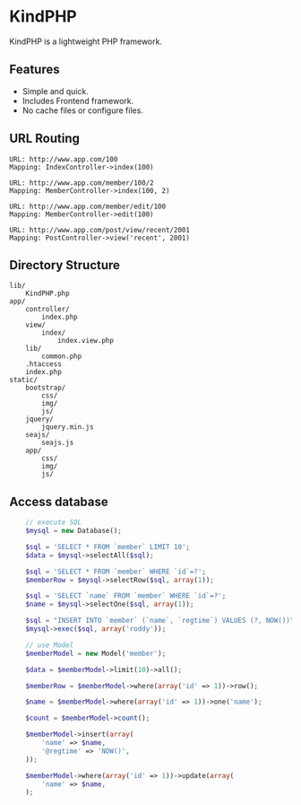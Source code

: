 
KindPHP
=================================================

KindPHP is a lightweight PHP framework.

## Features

* Simple and quick.
* Includes Frontend framework.
* No cache files or configure files.

## URL Routing

	URL: http://www.app.com/100
	Mapping: IndexController->index(100)

	URL: http://www.app.com/member/100/2
	Mapping: MemberController->index(100, 2)

	URL: http://www.app.com/member/edit/100
	Mapping: MemberController->edit(100)

	URL: http://www.app.com/post/view/recent/2001
	Mapping: PostController->view('recent', 2001)

## Directory Structure

	lib/
		KindPHP.php
	app/
		controller/
			index.php
		view/
			index/
				index.view.php
		lib/
			common.php
		.htaccess
		index.php
	static/
		bootstrap/
			css/
			img/
			js/
		jquery/
			jquery.min.js
		seajs/
			seajs.js
		app/
			css/
			img/
			js/

## Access database

```php
	// execute SQL
	$mysql = new Database();

	$sql = 'SELECT * FROM `member` LIMIT 10';
	$data = $mysql->selectAll($sql);

	$sql = 'SELECT * FROM `member` WHERE `id`=?';
	$memberRow = $mysql->selectRow($sql, array(1));

	$sql = 'SELECT `name` FROM `member` WHERE `id`=?';
	$name = $mysql->selectOne($sql, array(1));

	$sql = "INSERT INTO `member` (`name`, `regtime`) VALUES (?, NOW())";
	$mysql->exec($sql, array('roddy'));

	// use Model
	$memberModel = new Model('member');

	$data = $memberModel->limit(10)->all();

	$memberRow = $memberModel->where(array('id' => 1))->row();

	$name = $memberModel->where(array('id' => 1))->one('name');

	$count = $memberModel->count();

	$memberModel->insert(array(
		'name' => $name,
		'@regtime' => 'NOW()',
	));

	$memberModel->where(array('id' => 1))->update(array(
		'name' => $name,
	);
```
